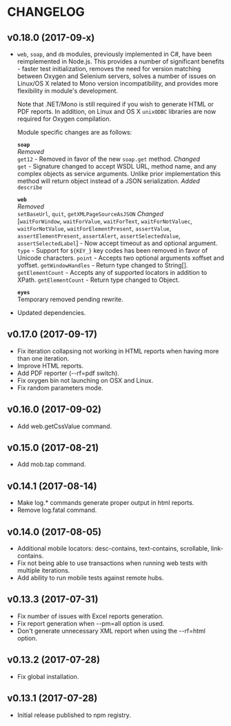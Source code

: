 # CHANGELOG


## v0.18.0 (2017-09-x)
* `web`, `soap`, and `db` modules, previously implemented in C#, have been reimplemented in Node.js. This provides a number of significant benefits - faster test initialization, removes the need for version matching between Oxygen and Selenium servers, solves a number of issues on Linux/OS X related to Mono version incompatibility, and provides more flexibility in module's development.

  Note that .NET/Mono is still required if you wish to generate HTML or PDF reports.
  In addition, on Linux and OS X `unixODBC` libraries are now required for Oxygen compilation.

  Module specific changes are as follows:

  __`soap`__  
  *Removed*  
  `get12` - Removed in favor of the new `soap.get` method.
  *Changed*  
  `get` - Signature changed to accept WSDL URL, method name, and any complex objects as service arguments. Unlike prior implementation this method will return object instead of a JSON serialization. 
  *Added*  
  `describe`

  __`web`__  
  *Removed*  
  `setBaseUrl`, `quit`, `getXMLPageSourceAsJSON`
  *Changed*  
  [`waitForWindow`, `waitForValue`, `waitForText`, `waitForNotValuec`, `waitForNotValue`, `waitForElementPresent`, 
             `assertValue`, `assertElementPresent`, `assertAlert`, `assertSelectedValue`, `assertSelectedLabel`] - Now accept timeout as and optional argument.
  `type` - Support for `${KEY_}` key codes has been removed in favor of Unicode characters.
  `point` - Accepts two optional arguments xoffset and yoffset.
  `getWindowHandles` - Return type changed to String[].
  `getElementCount` - Accepts any of supported locators in addition to XPath.
  `getElementCount` - Return type changed to Object.

  __`eyes`__  
  Temporary removed pending rewrite.
   
* Updated dependencies.

## v0.17.0 (2017-09-17)
* Fix iteration collapsing not working in HTML reports when having more than one iteration.
* Improve HTML reports.
* Add PDF reporter (--rf=pdf switch).
* Fix oxygen bin not launching on OSX and Linux.
* Fix random parameters mode.

## v0.16.0 (2017-09-02)
* Add web.getCssValue command.

## v0.15.0 (2017-08-21)
* Add mob.tap command.

## v0.14.1 (2017-08-14)
* Make log.* commands generate proper output in html reports.
* Remove log.fatal command.

## v0.14.0 (2017-08-05)
* Additional mobile locators: desc-contains, text-contains, scrollable, link-contains.
* Fix not being able to use transactions when running web tests with multiple iterations.
* Add ability to run mobile tests against remote hubs.

## v0.13.3 (2017-07-31)
* Fix number of issues with Excel reports generation.
* Fix report generation when --pm=all option is used.
* Don't generate unnecessary XML report when using the --rf=html option.

## v0.13.2 (2017-07-28)
* Fix global installation.

## v0.13.1 (2017-07-28)
* Initial release published to npm registry.
